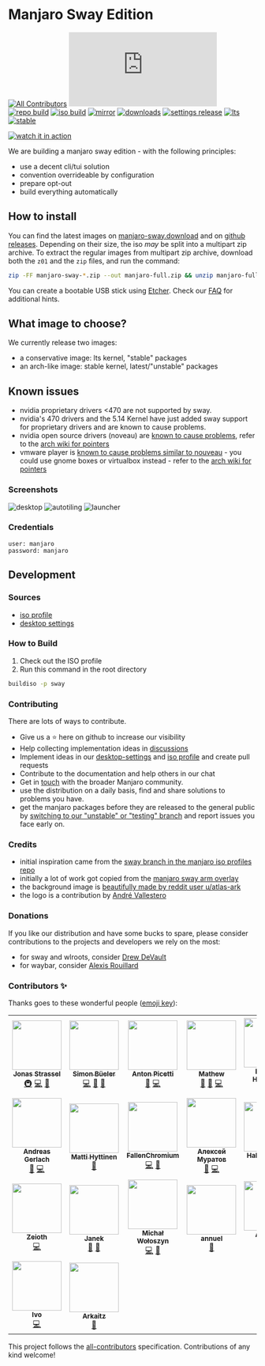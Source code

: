 # Manjaro Sway Edition

[![All Contributors](https://img.shields.io/badge/dynamic/json?color=important&label=contributors&query=%24.contributors.length&url=https%3A%2F%2Fraw.githubusercontent.com%2FManjaro-Sway%2Fmanjaro-sway%2Fmain%2F.all-contributorsrc)](#contributors-)
[![Matrix](https://img.shields.io/matrix/manjaro-sway:matrix.org)](https://matrix.to/#/#manjaro-sway:matrix.org)
[![repo build](https://github.com/manjaro-sway/packages/workflows/repo-add/badge.svg?event=repository_dispatch)](https://github.com/manjaro-sway/packages/actions)
[![iso build](https://github.com/Manjaro-Sway/manjaro-sway/actions/workflows/iso_build.yaml/badge.svg)](https://github.com/Manjaro-Sway/manjaro-sway/actions/workflows/iso_build.yaml)
[![mirror](https://github.com/Manjaro-Sway/manjaro-sway/actions/workflows/pages.yaml/badge.svg)](https://github.com/Manjaro-Sway/manjaro-sway/actions/workflows/pages.yaml)
[![downloads](https://img.shields.io/badge/dynamic/json?color=green&label=downloads&cache=3600&query=count&url=https%3A%2F%2Fstats.jonas-strassel.de%2Freleases%3Frepo%3Dmanjaro-sway%26owner%3Dmanjaro-sway%26suffixes%3Dzip%252Ciso)](https://github.com/Manjaro-Sway/manjaro-sway/releases/latest)
[![settings release](https://img.shields.io/github/v/release/manjaro-sway/desktop-settings)](https://github.com/Manjaro-Sway/desktop-settings/releases/latest)
[![lts](https://img.shields.io/badge/dynamic/json?label=lts&query=%24%5B%3A1%5D.packageName&url=https%3A%2F%2Fkernel-info.manjaro-sway.download%2F%3Fcategory%3Dlongterm)](https://github.com/Manjaro-Sway/manjaro-sway/releases/latest)
[![stable](https://img.shields.io/badge/dynamic/json?label=stable&query=%24%5B%3A1%5D.packageName&url=https%3A%2F%2Fkernel-info.manjaro-sway.download%2F%3Fcategory%3Dstable)](https://github.com/Manjaro-Sway/manjaro-sway/releases/latest)

[![watch it in action](https://img.youtube.com/vi/34DIO61GxAE/0.jpg)](https://www.youtube.com/watch?v=34DIO61GxAE "watch it in action")

We are building a manjaro sway edition - with the following principles:

- use a decent cli/tui solution
- convention overrideable by configuration
- prepare opt-out
- build everything automatically

## How to install

You can find the latest images on [manjaro-sway.download](https://manjaro-sway.download/) and on [github releases](https://github.com/manjaro-sway/manjaro-sway/releases). Depending on their size, the iso *may* be split into a multipart zip archive. To extract the regular images from multipart zip archive, download both the `z01` and the `zip` files, and run the command:

```bash
zip -FF manjaro-sway-*.zip --out manjaro-full.zip && unzip manjaro-full.zip
```

You can create a bootable USB stick using [Etcher](https://www.balena.io/etcher/).
Check our [FAQ](SUPPORT.md) for additional hints.

## What image to choose?

We currently release two images:

- a conservative image: lts kernel, "stable" packages
- an arch-like image: stable kernel, latest/"unstable" packages

## Known issues

- nvidia proprietary drivers <470 are not supported by sway.
- nvidia's 470 drivers and the 5.14 Kernel have just added sway support for proprietary drivers and are known to cause problems.
- nvidia open source drivers (noveau) are [known to cause problems](https://github.com/Manjaro-Sway/manjaro-sway/issues/140),
  refer to the [arch wiki for pointers](https://wiki.archlinux.org/title/Sway#Sway_v1.6_shows_garbage_or_blank_screen_when_using_nouveau)
- vmware player is [known to cause problems similar to nouveau](https://github.com/Manjaro-Sway/manjaro-sway/issues/139) -
  you could use gnome boxes or virtualbox instead - refer to the [arch wiki for pointers](https://wiki.archlinux.org/title/Sway#Virtualization) 

### Screenshots
![desktop](https://user-images.githubusercontent.com/4662748/170871420-91dab56f-1451-40ff-9b00-8a1a0f37b0a3.png)
![autotiling](https://user-images.githubusercontent.com/4662748/170871483-f27639db-4c2d-454e-aea5-aa057a2f11b7.png)
![launcher](https://user-images.githubusercontent.com/4662748/170871502-57d6f5e3-6881-4d18-aa34-7b4f455b2091.png)

### Credentials

```
user: manjaro
password: manjaro
```

## Development

### Sources

- [iso profile](https://github.com/manjaro-sway/iso-profiles/tree/sway/community/sway)
- [desktop settings](https://github.com/manjaro-sway/desktop-settings/tree/sway/community/sway)

### How to Build

1. Check out the ISO profile
2. Run this command in the root directory

```bash
buildiso -p sway
```

### Contributing

There are lots of ways to contribute. 

- Give us a ⭐ here on github to increase our visibility
- Help collecting implementation ideas in [discussions](https://github.com/Manjaro-Sway/manjaro-sway/discussions)
- Implement ideas in our [desktop-settings](https://github.com/manjaro-sway/desktop-settings/tree/sway/community/sway) and [iso profile](https://github.com/manjaro-sway/iso-profiles/tree/sway/community/sway) and create pull requests
- Contribute to the documentation and help others in our chat
- Get in [touch](https://forum.manjaro.org/) with the broader Manjaro community.
- use the distribution on a daily basis, find and share solutions to problems you have. 
- get the manjaro packages before they are released to the general public by [switching to our "unstable" or "testing" branch](https://wiki.manjaro.org/index.php/Switching_Branches#Changing_to_another_branch) and report issues you face early on.

### Credits

- initial inspiration came from the [sway branch in the manjaro iso profiles repo](https://gitlab.manjaro.org/profiles-and-settings/iso-profiles/-/tree/sway)
- initially a lot of work got copied from the [manjaro sway arm overlay](https://gitlab.manjaro.org/manjaro-arm/applications/arm-profiles/-/tree/master/overlays/sway)
- the background image is [beautifully made by reddit user u/atlas-ark](https://www.reddit.com/r/wallpaper/comments/kmh680/1920x1080_all_resolutions_available_dark_light/?utm_source=share&utm_medium=web2x&context=3)
- the logo is a contribution by [André Vallestero](https://github.com/AndreVallestero)

### Donations

If you like our distribution and have some bucks to spare, please consider contributions to the projects and developers we rely on the most:

- for sway and wlroots, consider [Drew DeVault](https://drewdevault.com/)
- for waybar, consider [Alexis Rouillard](https://github.com/sponsors/Alexays)

### Contributors ✨

Thanks goes to these wonderful people ([emoji key](https://allcontributors.org/docs/en/emoji-key)):

<!-- ALL-CONTRIBUTORS-LIST:START - Do not remove or modify this section -->
<!-- prettier-ignore-start -->
<!-- markdownlint-disable -->
<table>
  <tbody>
    <tr>
      <td align="center"><a href="https://jonas-strassel.de/"><img src="https://avatars.githubusercontent.com/u/4662748?v=4?s=100" width="100px;" alt=""/><br /><sub><b>Jonas Strassel</b></sub></a><br /><a href="#infra-boredland" title="Infrastructure (Hosting, Build-Tools, etc)">🚇</a> <a href="https://github.com/manjaro-sway/manjaro-sway/commits?author=boredland" title="Code">💻</a> <a href="#maintenance-boredland" title="Maintenance">🚧</a></td>
      <td align="center"><a href="https://github.com/simon-bueler"><img src="https://avatars.githubusercontent.com/u/5940667?v=4?s=100" width="100px;" alt=""/><br /><sub><b>Simon Büeler</b></sub></a><br /><a href="https://github.com/manjaro-sway/manjaro-sway/commits?author=simon-bueler" title="Code">💻</a> <a href="#maintenance-simon-bueler" title="Maintenance">🚧</a> <a href="#ideas-simon-bueler" title="Ideas, Planning, & Feedback">🤔</a></td>
      <td align="center"><a href="https://github.com/AntonPicetti"><img src="https://avatars.githubusercontent.com/u/31367653?v=4?s=100" width="100px;" alt=""/><br /><sub><b>Anton Picetti</b></sub></a><br /><a href="https://github.com/manjaro-sway/manjaro-sway/issues?q=author%3AAntonPicetti" title="Bug reports">🐛</a> <a href="https://github.com/manjaro-sway/manjaro-sway/commits?author=AntonPicetti" title="Code">💻</a></td>
      <td align="center"><a href="https://github.com/Mathew-D"><img src="https://avatars.githubusercontent.com/u/44036272?v=4?s=100" width="100px;" alt=""/><br /><sub><b>Mathew</b></sub></a><br /><a href="https://github.com/manjaro-sway/manjaro-sway/issues?q=author%3AMathew-D" title="Bug reports">🐛</a> <a href="#ideas-Mathew-D" title="Ideas, Planning, & Feedback">🤔</a> <a href="https://github.com/manjaro-sway/manjaro-sway/commits?author=Mathew-D" title="Code">💻</a></td>
      <td align="center"><a href="https://github.com/bhartshorn"><img src="https://avatars.githubusercontent.com/u/56871?v=4?s=100" width="100px;" alt=""/><br /><sub><b>Brandon Hartshorn</b></sub></a><br /><a href="https://github.com/manjaro-sway/manjaro-sway/issues?q=author%3Abhartshorn" title="Bug reports">🐛</a></td>
      <td align="center"><a href="https://www.andrevallestero.com"><img src="https://avatars.githubusercontent.com/u/39736205?v=4?s=100" width="100px;" alt=""/><br /><sub><b>Andre Vallestero</b></sub></a><br /><a href="#design-AndreVallestero" title="Design">🎨</a></td>
      <td align="center"><a href="http://falco.dev"><img src="https://avatars.githubusercontent.com/u/1385470?v=4?s=100" width="100px;" alt=""/><br /><sub><b>Rafael dos Santos Silva</b></sub></a><br /><a href="https://github.com/manjaro-sway/manjaro-sway/commits?author=xfalcox" title="Code">💻</a></td>
    </tr>
    <tr>
      <td align="center"><a href="http://www.appelgriebsch.org"><img src="https://avatars.githubusercontent.com/u/6803419?v=4?s=100" width="100px;" alt=""/><br /><sub><b>Andreas Gerlach</b></sub></a><br /><a href="#ideas-appelgriebsch" title="Ideas, Planning, & Feedback">🤔</a> <a href="https://github.com/manjaro-sway/manjaro-sway/commits?author=appelgriebsch" title="Code">💻</a></td>
      <td align="center"><a href="https://github.com/Chrysostomus"><img src="https://avatars.githubusercontent.com/u/12002226?v=4?s=100" width="100px;" alt=""/><br /><sub><b>Matti Hyttinen</b></sub></a><br /><a href="#ideas-Chrysostomus" title="Ideas, Planning, & Feedback">🤔</a></td>
      <td align="center"><a href="https://github.com/FallenChromium"><img src="https://avatars.githubusercontent.com/u/43214067?v=4?s=100" width="100px;" alt=""/><br /><sub><b>FallenChromium</b></sub></a><br /><a href="https://github.com/manjaro-sway/manjaro-sway/commits?author=FallenChromium" title="Code">💻</a> <a href="#ideas-FallenChromium" title="Ideas, Planning, & Feedback">🤔</a></td>
      <td align="center"><a href="http://MuratovAS.github.io"><img src="https://avatars.githubusercontent.com/u/50487552?v=4?s=100" width="100px;" alt=""/><br /><sub><b>Алексей Муратов </b></sub></a><br /><a href="https://github.com/manjaro-sway/manjaro-sway/issues?q=author%3AMuratovAS" title="Bug reports">🐛</a> <a href="https://github.com/manjaro-sway/manjaro-sway/commits?author=MuratovAS" title="Code">💻</a></td>
      <td align="center"><a href="http://www.mscneuro.uni-freiburg.de/"><img src="https://avatars.githubusercontent.com/u/33870649?v=4?s=100" width="100px;" alt=""/><br /><sub><b>Hakan Yilmaz</b></sub></a><br /><a href="https://github.com/manjaro-sway/manjaro-sway/issues?q=author%3Ahakanyi" title="Bug reports">🐛</a> <a href="https://github.com/manjaro-sway/manjaro-sway/commits?author=hakanyi" title="Code">💻</a></td>
      <td align="center"><a href="https://github.com/ahoneybun"><img src="https://avatars.githubusercontent.com/u/4884946?v=4?s=100" width="100px;" alt=""/><br /><sub><b>Aaron Honeycutt</b></sub></a><br /><a href="https://github.com/manjaro-sway/manjaro-sway/commits?author=ahoneybun" title="Documentation">📖</a></td>
      <td align="center"><a href="https://github.com/vncsna"><img src="https://avatars.githubusercontent.com/u/4673693?v=4?s=100" width="100px;" alt=""/><br /><sub><b>Vinicius Aguiar</b></sub></a><br /><a href="https://github.com/manjaro-sway/manjaro-sway/issues?q=author%3Avncsna" title="Bug reports">🐛</a></td>
    </tr>
    <tr>
      <td align="center"><a href="https://github.com/Zeioth"><img src="https://avatars.githubusercontent.com/u/3357792?v=4?s=100" width="100px;" alt=""/><br /><sub><b>Zeioth</b></sub></a><br /><a href="https://github.com/manjaro-sway/manjaro-sway/commits?author=Zeioth" title="Code">💻</a></td>
      <td align="center"><a href="https://github.com/xeruf"><img src="https://avatars.githubusercontent.com/u/13354331?v=4?s=100" width="100px;" alt=""/><br /><sub><b>Janek</b></sub></a><br /><a href="#maintenance-xeruf" title="Maintenance">🚧</a> <a href="https://github.com/manjaro-sway/manjaro-sway/issues?q=author%3Axeruf" title="Bug reports">🐛</a></td>
      <td align="center"><a href="https://github.com/fraunos"><img src="https://avatars.githubusercontent.com/u/6673521?v=4?s=100" width="100px;" alt=""/><br /><sub><b>Michał Wołoszyn</b></sub></a><br /><a href="https://github.com/manjaro-sway/manjaro-sway/commits?author=fraunos" title="Code">💻</a> <a href="https://github.com/manjaro-sway/manjaro-sway/issues?q=author%3Afraunos" title="Bug reports">🐛</a></td>
      <td align="center"><a href="http://annuel.nl"><img src="https://avatars.githubusercontent.com/u/4148154?v=4?s=100" width="100px;" alt=""/><br /><sub><b>annuel</b></sub></a><br /><a href="https://github.com/manjaro-sway/manjaro-sway/commits?author=nnuel" title="Documentation">📖</a></td>
      <td align="center"><a href="https://github.com/aboettger"><img src="https://avatars.githubusercontent.com/u/206222?v=4?s=100" width="100px;" alt=""/><br /><sub><b>Andreas Böttger</b></sub></a><br /><a href="https://github.com/manjaro-sway/manjaro-sway/issues?q=author%3Aaboettger" title="Bug reports">🐛</a></td>
      <td align="center"><a href="https://github.com/AdriandMartin"><img src="https://avatars.githubusercontent.com/u/22200464?v=4?s=100" width="100px;" alt=""/><br /><sub><b>Adrian Martin</b></sub></a><br /><a href="https://github.com/manjaro-sway/manjaro-sway/commits?author=AdriandMartin" title="Code">💻</a> <a href="https://github.com/manjaro-sway/manjaro-sway/issues?q=author%3AAdriandMartin" title="Bug reports">🐛</a></td>
      <td align="center"><a href="https://github.com/heapifyman"><img src="https://avatars.githubusercontent.com/u/274236?v=4?s=100" width="100px;" alt=""/><br /><sub><b>heapifyman</b></sub></a><br /><a href="https://github.com/manjaro-sway/manjaro-sway/issues?q=author%3Aheapifyman" title="Bug reports">🐛</a></td>
    </tr>
    <tr>
      <td align="center"><a href="https://github.com/Lyr-7D1h"><img src="https://avatars.githubusercontent.com/u/23296032?v=4?s=100" width="100px;" alt=""/><br /><sub><b>Ivo</b></sub></a><br /><a href="https://github.com/manjaro-sway/manjaro-sway/commits?author=Lyr-7D1h" title="Code">💻</a></td>
      <td align="center"><a href="https://arkaitz.dev/"><img src="https://avatars.githubusercontent.com/u/56298377?v=4?s=100" width="100px;" alt=""/><br /><sub><b>Arkaitz</b></sub></a><br /><a href="https://github.com/manjaro-sway/manjaro-sway/issues?q=author%3Aarkaitz-dev" title="Bug reports">🐛</a></td>
    </tr>
  </tbody>
</table>

<!-- markdownlint-restore -->
<!-- prettier-ignore-end -->

<!-- ALL-CONTRIBUTORS-LIST:END -->

This project follows the [all-contributors](https://github.com/all-contributors/all-contributors) specification. Contributions of any kind welcome!
